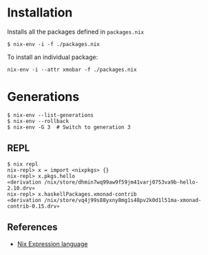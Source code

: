# Installation

Installs all the packages defined in `packages.nix`

```
$ nix-env -i -f ./packages.nix
```

To install an individual package:

``` shellsession
nix-env -i --attr xmobar -f ./packages.nix
```

# Generations

``` shellsession
$ nix-env --list-generations
$ nix-env --rollback
$ nix-env -G 3  # Switch to generation 3
```

## REPL

``` shellsession
$ nix repl
nix-repl> x = import <nixpkgs> {}
nix-repl> x.pkgs.hello
«derivation /nix/store/dhmin7wq99aw9f59jm41varj0753va9b-hello-2.10.drv»
nix-repl> x.haskellPackages.xmonad-contrib
«derivation /nix/store/vq4j99s88yxny8mg1s48pv2k0d1l51ma-xmonad-contrib-0.15.drv»
```

## References

* [Nix Expression language](https://nixos.wiki/wiki/Nix_Expression_Language)
